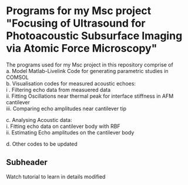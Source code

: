 # Programs for my Msc project "Focusing of Ultrasound for Photoacoustic Subsurface Imaging via Atomic Force Microscopy"

The programs used for my Msc project in this repository comprise of <br/>
  a. Model Matlab-Livelink Code for generating parametric studies in COMSOL  
  b. Visualisation codes for measured acoustic echoes:  
    i . Filtering echo data from measuered data  
    ii. Fitting Oscillations near thermal peak for interface stiffness in AFM cantilever   
    iii. Comparing echo amplitudes near cantilever tip  
    
  c. Analysing Acoustic data:  
    i. Fitting echo data on cantilever body with RBF   
    ii. Estimating Echo amplitudes on the cantilever body
    
      
  d. Other codes to be updated

## Subheader

Watch tutorial to learn in details
modified

